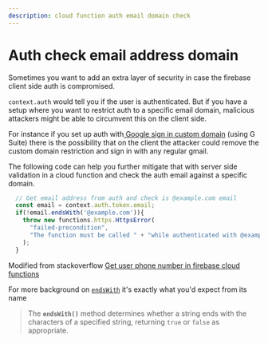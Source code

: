 ```yaml
---
description: cloud function auth email domain check
---
```


# Auth check email address domain

Sometimes you want to add an extra layer of security in case the firebase client side auth is compromised.  

`context.auth` would tell you if the user is authenticated. But if you have a setup where you want to restrict auth to a specific email domain, malicious attackers might be able to circumvent this on the client side. 

For instance if you set up auth with[ Google sign in custom domain](../../auth/google-sign-in/google-sign-in-custom-domain.md) \(using G Suite\)  there is the possibility that on the client the attacker could remove the custom domain restriction and sign in with any regular gmail.  
  
The following code can help you further mitigate that with server side validation in a cloud function and check the auth email against a specific domain.

```javascript
  // Get email address from auth and check is @example.com email
  const email = context.auth.token.email;
  if(!email.endsWith('@example.com')){
    throw new functions.https.HttpsError(
      "failed-precondition",
      "The function must be called " + "while authenticated with @example.com email address."
    );
  }
```

Modified from  stackoverflow [Get user phone number in firebase cloud functions](https://stackoverflow.com/questions/52913170/get-user-phone-number-in-firebase-cloud-functions)

For more background on [`endsWith`](https://developer.mozilla.org/en-US/docs/Web/JavaScript/Reference/Global_Objects/String/endsWith) it's exactly what you'd expect from its name

> The **`endsWith()`** method determines whether a string ends with the characters of a specified string, returning `true` or `false` as appropriate.

